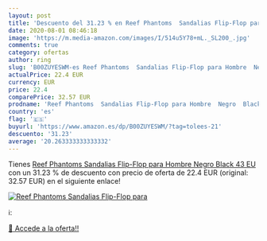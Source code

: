 ```yaml
---
layout: post
title: 'Descuento del 31.23 % en Reef Phantoms  Sandalias Flip-Flop para '
date: 2020-08-01 08:46:18
image: 'https://m.media-amazon.com/images/I/514u5Y78+mL._SL200_.jpg'
comments: true
category: ofertas
author: ring
slug: 'B00ZUYESWM-es Reef Phantoms  Sandalias Flip-Flop para Hombre  Negro  Black   43 EU'
actualPrice: 22.4 EUR
currency: EUR
price: 22.4
comparePrice: 32.57 EUR
prodname: 'Reef Phantoms  Sandalias Flip-Flop para Hombre  Negro  Black   43 EU'
country: 'es'
flag: '🇪🇸'
buyurl: 'https://www.amazon.es/dp/B00ZUYESWM/?tag=tolees-21'
descuento: '31.23'
average: '20.263333333333332'
---
```


Tienes [Reef Phantoms  Sandalias Flip-Flop para Hombre  Negro  Black   43 EU](https://www.amazon.es/dp/B00ZUYESWM/?tag=tolees-21) con un 31.23 % de descuento con precio de oferta de 22.4 EUR (original: 32.57 EUR) en el siguiente enlace!

[![Reef Phantoms  Sandalias Flip-Flop para ](https://m.media-amazon.com/images/I/514u5Y78+mL._SL200_.jpg)](https://www.amazon.es/dp/B00ZUYESWM/?tag=tolees-21)

ℹ️:


[🛒 Accede a la oferta!!](https://www.amazon.es/dp/B00ZUYESWM/?tag=tolees-21)
